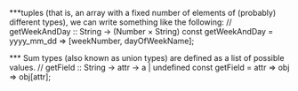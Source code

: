 ***tuples (that is, an array with a fixed number of elements of (probably) different types), we
can write something like the following:
// getWeekAndDay :: String → (Number × String)
const getWeekAndDay = yyyy_mm_dd => [weekNumber, dayOfWeekName];

*** Sum types (also known as union types) are defined as a list of possible values.
// getField :: String → attr → a | undefined
const getField = attr => obj => obj[attr];